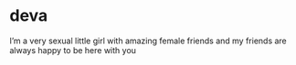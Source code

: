 # deva
I’m a very sexual little girl with amazing female friends and my friends are always happy to be here with you 
